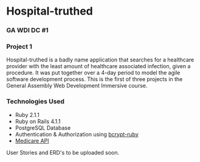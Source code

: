 # Hospital-truthed

### GA WDI DC #1

### Project 1

Hospital-truthed is a badly name application that searches for a healthcare provider with the least amount of healthcare associated infection, given a procedure. It was put together over a 4-day period to model the agile software development process. This is the first of three projects in the General Assembly Web Development Immersive course.

### Technologies Used

* Ruby 2.1.1
* Ruby on Rails 4.1.1
* PostgreSQL Database
* Authentication & Authorization using [bcrypt-ruby](http://bcrypt-ruby.rubyforge.org/)
* [Medicare API](https://data.medicare.gov/developers/docs/healthcare-associated-infections#)

User Stories and ERD's to be uploaded soon.

